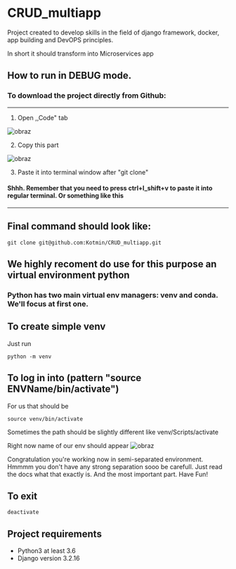 # CRUD_multiapp
Project created to develop skills in the field of django framework, docker, app building and DevOPS principles.

In short it should transform into Microservices app


## How to run in DEBUG mode.

### To download the project directly from Github:

---
1. Open ,,Code" tab

![obraz](https://user-images.githubusercontent.com/70173732/214968414-7b81b2e9-723e-4d86-84a2-25dbddfa3d2c.png)

2. Copy this part

![obraz](https://user-images.githubusercontent.com/70173732/214968592-b5b5d996-ae6c-468b-8507-c6d76c831f3d.png)

3. Paste it into terminal window after "git clone" 
#### Shhh. Remember that you need to press ctrl+l_shift+v to paste it into regular terminal. Or something like this
---

## Final command should look like:
```
git clone git@github.com:Kotmin/CRUD_multiapp.git
```

## We highly recoment do use for this purpose an virtual environment python
### Python has two main virtual env managers: venv and conda. We'll focus at first one.
## To create simple venv

Just run
```
python -m venv
```
## To log in into (pattern "source ENVName/bin/activate")
For us that should be
```
source venv/bin/activate

```
Sometimes the path should be slightly different like venv/Scripts/activate

Right now name of our env should appear
![obraz](https://user-images.githubusercontent.com/70173732/214974119-eb83b9fb-9bcb-44ec-b256-19d172491aeb.png)

Congratulation you're working now in semi-separated environment. Hmmmm you don't have any strong separation sooo be carefull. Just read the docs what that exactly is. And the most important part. Have Fun!

## To exit 
```
deactivate
```





## Project requirements
- Python3 at least 3.6
- Django version 3.2.16
